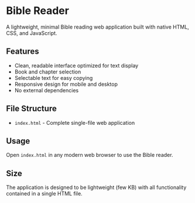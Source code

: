# Bible Reader

A lightweight, minimal Bible reading web application built with native HTML, CSS, and JavaScript.

## Features

- Clean, readable interface optimized for text display
- Book and chapter selection
- Selectable text for easy copying
- Responsive design for mobile and desktop
- No external dependencies

## File Structure

- `index.html` - Complete single-file web application

## Usage

Open `index.html` in any modern web browser to use the Bible reader.

## Size

The application is designed to be lightweight (few KB) with all functionality contained in a single HTML file.